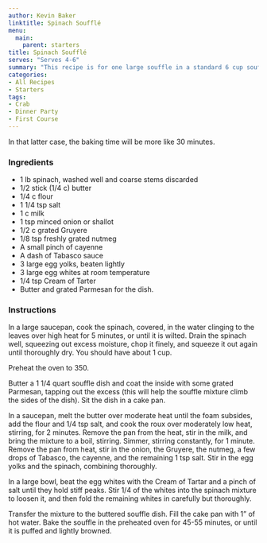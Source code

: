 ```yaml
---
author: Kevin Baker
linktitle: Spinach Soufflé
menu:
  main:
    parent: starters
title: Spinach Soufflé
serves: "Serves 4-6"
summary: "This recipe is for one large souffle in a standard 6 cup soufflé dish; it will serve 4-5 as a side dish or light supper. It could also be baked in ramekins for individual first course servings. "
categories:
- All Recipes
- Starters
tags: 
- Crab
- Dinner Party
- First Course
---
```

In that latter case, the baking time will be more like 30 minutes.

### Ingredients

<div class="ingredient-list">

* 1 lb spinach, washed well and coarse stems discarded  
* 1/2 stick (1/4 c) butter  
* 1/4 c flour  
* 1 1/4 tsp salt  
* 1 c milk  
* 1 tsp minced onion or shallot  
* 1/2 c grated Gruyere  
* 1/8 tsp freshly grated nutmeg  
* A small pinch of cayenne  
* A dash of Tabasco sauce  
* 3 large egg yolks, beaten lightly  
* 3 large egg whites at room temperature  
* 1/4 tsp Cream of Tarter  
* Butter and grated Parmesan for the dish.   

</div>

### Instructions
In a large saucepan, cook the spinach, covered, in the water clinging to the leaves over high heat for 5 minutes, or until it is wilted. Drain the spinach well, squeezing out excess moisture, chop it finely, and squeeze it out again until thoroughly dry. You should have about 1 cup.

Preheat the oven to 350.

Butter a 1 1/4 quart souffle dish and coat the inside with some grated Parmesan, tapping out the excess (this will help the souffle mixture climb the sides of the dish).  Sit the dish in a cake pan.

In a saucepan, melt the butter over moderate heat until the foam subsides, add the flour and 1/4 tsp salt, and cook the roux over moderately low heat, stirring, for 2 minutes. Remove the pan from the heat, stir in the milk, and bring the mixture to a boil, stirring. Simmer, stirring constantly, for 1 minute. Remove the pan from heat, stir in the onion, the Gruyere, the nutmeg, a few drops of Tabasco, the cayenne, and the remaining 1 tsp salt. Stir in the egg yolks and the spinach, combining thoroughly.

In a large bowl, beat the egg whites with the Cream of Tartar and a pinch of salt until they hold stiff peaks.  Stir 1/4 of the whites into the spinach mixture to loosen it, and then fold the remaining whites in carefully but thoroughly.

Transfer the mixture to the buttered souffle dish.  Fill the cake pan with 1” of hot water. Bake the souffle in the preheated oven for 45-55 minutes, or until it is puffed and lightly browned.